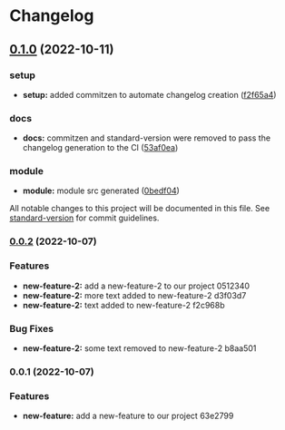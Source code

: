 # Changelog

## [0.1.0](https://github.com/Juanantogg/changelog-example/compare/v0.0.2...v0.1.0) (2022-10-11)


### setup

* **setup:** added commitzen to automate changelog creation ([f2f65a4](https://github.com/Juanantogg/changelog-example/commit/f2f65a407c645c6ef6370f48a09a9825689d55cc))


### docs

* **docs:** commitzen and standard-version were removed to pass the changelog generation to the CI ([53af0ea](https://github.com/Juanantogg/changelog-example/commit/53af0ea4fcf289beece3687ebe92a328520d0d70))


### module

* **module:** module src generated ([0bedf04](https://github.com/Juanantogg/changelog-example/commit/0bedf04a06f8fee639779f31b1028a840dbd5c3d))

All notable changes to this project will be documented in this file. See [standard-version](https://github.com/conventional-changelog/standard-version) for commit guidelines.

### [0.0.2](///compare/v0.0.1...v0.0.2) (2022-10-07)


### Features

* **new-feature-2:** add a new-feature-2 to our project 0512340
* **new-feature-2:** more text added to new-feature-2 d3f03d7
* **new-feature-2:** text added to new-feature-2 f2c968b


### Bug Fixes

* **new-feature-2:** some text removed to new-feature-2 b8aa501

### 0.0.1 (2022-10-07)


### Features

* **new-feature:** add a new-feature to our project 63e2799